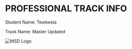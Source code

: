 # PROFESSIONAL TRACK INFO

Student Name: Tewbesta

Track Name: Master Updated

![MSD Logo](assets/msd-6th-batch-logo.png "MSD 6th Batch Logo") 
